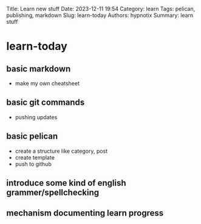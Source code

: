 Title: Learn new stuff
Date: 2023-12-11 19:54
Category: learn
Tags: pelican, publishing, markdown
Slug: learn-today
Authors: hypnotix
Summary: learn stuff

# learn-today

## basic markdown

- make my own cheatsheet

## basic git commands

- pushing updates

## basic pelican

- create a structure like category, post
- create template
- push to github

## introduce some kind of english grammer/spellchecking

## mechanism documenting learn progress
